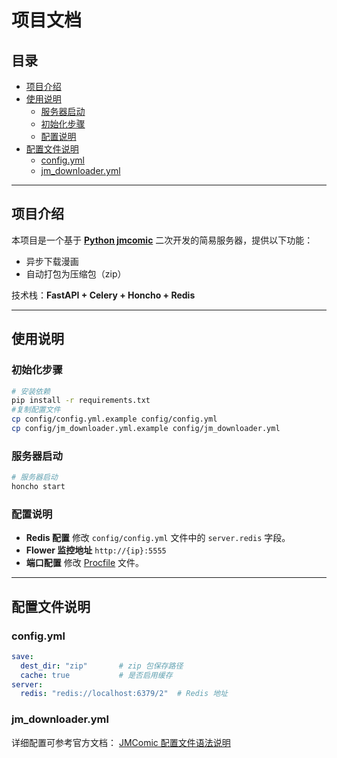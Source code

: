 # 项目文档

## 目录
- [项目介绍](#项目介绍)
- [使用说明](#使用说明)
  - [服务器启动](#服务器启动)
  - [初始化步骤](#初始化步骤)
  - [配置说明](#配置说明)
- [配置文件说明](#配置文件说明)
  - [config.yml](#configyml)
  - [jm_downloader.yml](#jm_downloaderyml)

---

## 项目介绍
本项目是一个基于 **[Python jmcomic](https://github.com/hect0x7/JMComic-Crawler-Python)** 二次开发的简易服务器，提供以下功能：
- 异步下载漫画
- 自动打包为压缩包（zip）

技术栈：**FastAPI + Celery + Honcho + Redis**

---

## 使用说明

### 初始化步骤
```bash
# 安装依赖
pip install -r requirements.txt
#复制配置文件
cp config/config.yml.example config/config.yml
cp config/jm_downloader.yml.example config/jm_downloader.yml 
```
### 服务器启动

```bash
# 服务器启动
honcho start
```

### 配置说明

* **Redis 配置**
  修改 `config/config.yml` 文件中的 `server.redis` 字段。
* **Flower 监控地址**
  `http://{ip}:5555`
* **端口配置**
  修改 [Procfile](Procfile) 文件。

---

## 配置文件说明

### config.yml

```yaml
save:
  dest_dir: "zip"       # zip 包保存路径
  cache: true           # 是否启用缓存
server:
  redis: "redis://localhost:6379/2"  # Redis 地址
```

### jm\_downloader.yml

详细配置可参考官方文档：
[JMComic 配置文件语法说明](https://github.com/hect0x7/JMComic-Crawler-Python/blob/master/assets/docs/sources/option_file_syntax.md)

